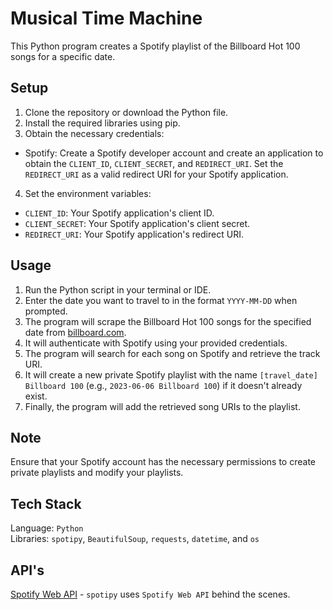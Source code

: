 # Musical Time Machine
This Python program creates a Spotify playlist of the Billboard Hot 100 songs for a specific date.

## Setup

1. Clone the repository or download the Python file.
2. Install the required libraries using pip.
3. Obtain the necessary credentials:
- Spotify: Create a Spotify developer account and create an application to obtain the `CLIENT_ID`, `CLIENT_SECRET`, and `REDIRECT_URI`. Set the `REDIRECT_URI` as a valid redirect URI for your Spotify application.
4. Set the environment variables:
- `CLIENT_ID`: Your Spotify application's client ID.
- `CLIENT_SECRET`: Your Spotify application's client secret.
- `REDIRECT_URI`: Your Spotify application's redirect URI.

## Usage
1. Run the Python script in your terminal or IDE.
2. Enter the date you want to travel to in the format `YYYY-MM-DD` when prompted.
3. The program will scrape the Billboard Hot 100 songs for the specified date from [billboard.com](https://www.billboard.com/charts/hot-100/).
4. It will authenticate with Spotify using your provided credentials.
5. The program will search for each song on Spotify and retrieve the track URI.
6. It will create a new private Spotify playlist with the name `[travel_date] Billboard 100` (e.g., `2023-06-06 Billboard 100`) if it doesn't already exist.
7. Finally, the program will add the retrieved song URIs to the playlist.

## Note
Ensure that your Spotify account has the necessary permissions to create private playlists and modify your playlists.

## Tech Stack
Language: `Python` <br>
Libraries: `spotipy`, `BeautifulSoup`, `requests`, `datetime`, and `os`

## API's 
<a href="https://developer.spotify.com/documentation/web-api">Spotify Web API</a> - `spotipy` uses `Spotify Web API` behind the scenes.
